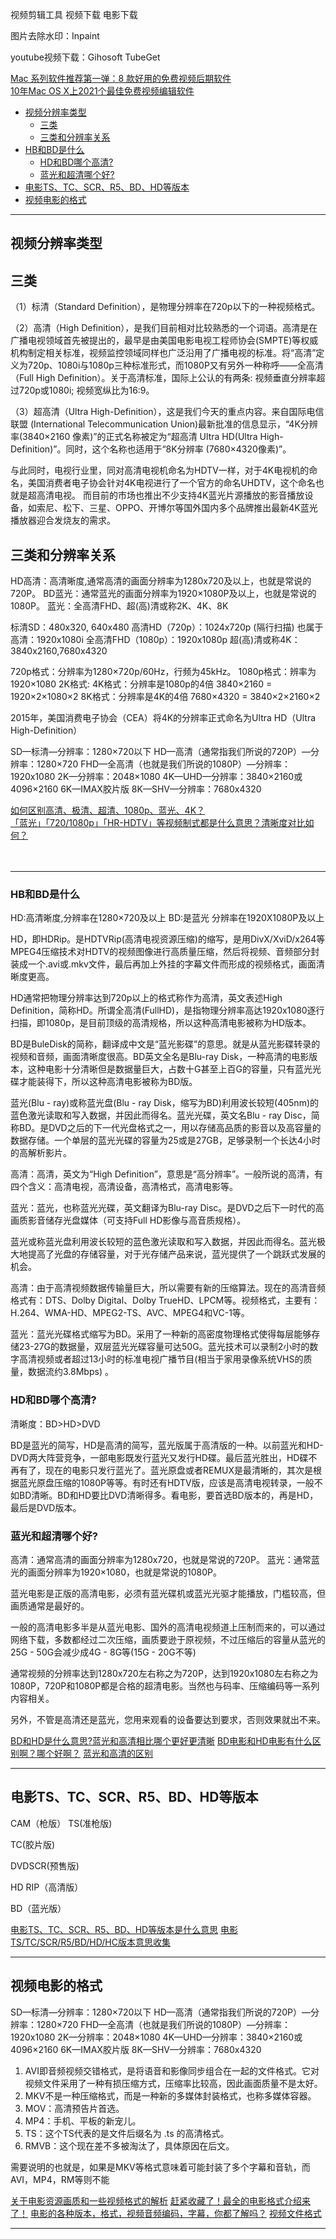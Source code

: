 视频剪辑工具
视频下载
电影下载



图片去除水印：Inpaint

youtube视频下载：Gihosoft TubeGet




[Mac 系列软件推荐第一弹：8 款好用的免费视频后期软件](https://zhuanlan.zhihu.com/p/28624383)  
[10年Mac OS X上2021个最佳免费视频编辑软件](https://zh-cn.aiseesoft.com/resource/free-video-editing-software-mac.html)



- [视频分辨率类型](#视频分辨率类型)
  - [三类](#三类)
  - [三类和分辨率关系](#三类和分辨率关系)
- [HB和BD是什么](#HB和BD是什么)
  - [HD和BD哪个高清?](#HD和BD哪个高清?)
  - [蓝光和超清哪个好?](#蓝光和超清哪个好?)
- [电影TS、TC、SCR、R5、BD、HD等版本](#电影TS、TC、SCR、R5、BD、HD等版本)
- [视频电影的格式](#视频电影的格式)



---------------------------------------------------------------------------------------------------------------------
## 视频分辨率类型

## 三类

（1）标清（Standard Definition），是物理分辨率在720p以下的一种视频格式。

（2）高清（High Definition），是我们目前相对比较熟悉的一个词语。高清是在广播电视领域首先被提出的，最早是由美国电影电视工程师协会(SMPTE)等权威机构制定相关标准，视频监控领域同样也广泛沿用了广播电视的标准。将“高清”定义为720p、1080i与1080p三种标准形式，而1080P又有另外一种称呼——全高清（Full High Definition）。关于高清标准，国际上公认的有两条: 视频垂直分辨率超过720p或1080i; 视频宽纵比为16:9。

（3）超高清（Ultra High-Definition），这是我们今天的重点内容。来自国际电信联盟 (International Telecommunication Union)最新批准的信息显示，“4K分辨率(3840×2160 像素)”的正式名称被定为“超高清
Ultra HD(Ultra High-Definition)”。同时，这个名称也适用于“8K分辨率 (7680×4320像素)”。


与此同时，电视行业里，同对高清电视机命名为HDTV一样，对于4K电视机的命名，美国消费者电子协会针对4K电视进行了一个官方的命名UHDTV，这个命名也就是超高清电视。
而目前的市场也推出不少支持4K蓝光片源播放的影音播放设备，如索尼、松下、三星、OPPO、开博尔等国外国内多个品牌推出最新4K蓝光播放器迎合发烧友的需求。



## 三类和分辨率关系

HD高清：高清晰度,通常高清的画面分辨率为1280x720及以上，也就是常说的720P。
BD蓝光：通常蓝光的画面分辨率为1920×1080P及以上，也就是常说的1080P。
蓝光：全高清FHD、超(高)清或称2K、4K、8K


标清SD：480x320, 640x480
高清HD（720p）：1024x720p (隔行扫描) 也属于高清：1920x1080i
全高清FHD（1080p）：1920x1080p
超(高)清或称4K：3840x2160,7680x4320

720p格式：分辨率为1280×720p/60Hz，行频为45kHz。
1080p格式：辨率为1920×1080
2K格式:
4K格式：分辨率是1080p的4倍 3840×2160 = 1920×2×1080×2
8K格式：分辨率是4K的4倍 7680×4320 = 3840×2×2160×2

2015年，美国消费电子协会（CEA）将4K的分辨率正式命名为Ultra HD（Ultra High-Definition）



SD—标清—分辨率：1280×720以下
HD—高清（通常指我们所说的720P）—分辨率：1280×720
FHD—全高清（也就是我们所说的1080P）—分辨率：1920x1080
2K—分辨率：2048×1080
4K—UHD—分辨率：3840×2160或4096×2160
6K—IMAX胶片版
8K—SHV—分辨率：7680x4320



[如何区别高清、极清、超清、1080p、蓝光、4K？](https://www.zhihu.com/question/49712397)  
[「蓝光」「720/1080p」「HR-HDTV」等视频制式都是什么意思？清晰度对比如何？](https://www.zhihu.com/question/20106926)  
[]()  
[]()  
[]()  



---------------------------------------------------------------------------------------------------------------------

### HB和BD是什么

HD:高清晰度,分辨率在1280×720及以上
BD:是蓝光 分辨率在1920X1080P及以上

HD，即HDRip。是HDTVRip(高清电视资源压缩)的缩写，是用DivX/XviD/x264等MPEG4压缩技术对HDTV的视频图像进行高质量压缩，然后将视频、音频部分封装成一个.avi或.mkv文件，最后再加上外挂的字幕文件而形成的视频格式，画面清晰度更高。

HD通常把物理分辨率达到720p以上的格式称作为高清，英文表述High Definition，简称HD。所谓全高清(FullHD)，是指物理分辨率高达1920x1080逐行扫描，即1080p，是目前顶级的高清规格，所以这种高清电影被称为HD版本。

BD是BuleDisk的简称，翻译成中文是“蓝光影碟”的意思。就是从蓝光影碟转录的视频和音频，画面清晰度很高。BD英文全名是Blu-ray Disk，一种高清的电影版本，这种电影十分清晰但是数据量巨大，占数十G甚至上百G的容量，只有蓝光光碟才能装得下，所以这种高清电影被称为BD版。

蓝光(Blu - ray)或称蓝光盘(Blu - ray Disk，缩写为BD)利用波长较短(405nm)的蓝色激光读取和写入数据，并因此而得名。蓝光光碟，英文名Blu - ray Disc，简称BD。是DVD之后的下一代光盘格式之一，用以存储高品质的影音以及高容量的数据存储。一个单层的蓝光光碟的容量为25或是27GB，足够录制一个长达4小时的高解析影片。



高清：高清，英文为“High Definition”，意思是“高分辨率”。一般所说的高清，有四个含义：高清电视，高清设备，高清格式，高清电影等。

蓝光：蓝光，也称蓝光光碟，英文翻译为Blu-ray Disc。是DVD之后下一时代的高画质影音储存光盘媒体（可支持Full HD影像与高音质规格）。

蓝光或称蓝光盘利用波长较短的蓝色激光读取和写入数据，并因此而得名。蓝光极大地提高了光盘的存储容量，对于光存储产品来说，蓝光提供了一个跳跃式发展的机会。



高清：由于高清视频数据传输量巨大，所以需要有新的压缩算法。现在的高清音频格式有：DTS、Dolby Digital、Dolby TrueHD、LPCM等。视频格式，主要有：H.264、WMA-HD、MPEG2-TS、AVC、MPEG4和VC-1等。

蓝光：蓝光光碟格式缩写为BD。采用了一种新的高密度物理格式使得每层能够存储23-27G的数据量，双层蓝光光碟容量可达50G。蓝光技术可以录制2小时的数字高清视频或者超过13小时的标准电视广播节目(相当于家用录像系统VHS的质量，数据流约3.8Mbps) 。





### HD和BD哪个高清?

清晰度：BD>HD>DVD

BD是蓝光的简写，HD是高清的简写，蓝光版属于高清版的一种。以前蓝光和HD-DVD两大阵营竞争，一部电影既发行蓝光又发行HD碟。最后蓝光胜出，HD碟不再有了，现在的电影只发行蓝光了。蓝光原盘或者REMUX是最清晰的，其次是根据蓝光原盘压缩的1080P等等。有时还有HDTV版，应该是高清电视转录，一般不如BD清晰。BD和HD要比DVD清晰得多。看电影，要首选BD版本的，再是HD，最后是DVD版本。



### 蓝光和超清哪个好?

高清：通常高清的画面分辨率为1280x720，也就是常说的720P。
蓝光：通常蓝光的画面分辨率为1920×1080，也就是常说的1080P。

蓝光电影是正版的高清电影，必须有蓝光碟机或蓝光光驱才能播放，门槛较高，但画质通常是最好的。

一般的高清电影多半是从蓝光电影、国外的高清电视频道上压制而来的，可以通过网络下载，多数都经过二次压缩，画质要逊于原视频，不过压缩后的容量从蓝光的25G - 50G会减少成4G - 8G等(15G - 20G不等)

通常视频的分辨率达到1280x720左右称之为720P，达到1920x1080左右称之为1080P，720P和1080P都是合格的超清电影。当然也与码率、压缩编码等一系列内容相关。

另外，不管是高清还是蓝光，您用来观看的设备要达到要求，否则效果就出不来。



[BD和HD是什么意思?蓝光和高清相比哪个更好更清晰](http://www.upanxitong.com/wtjd/865.html)
[BD电影和HD电影有什么区别啊？哪个好啊？](https://zhidao.baidu.com/question/362294391)
[蓝光和高清的区别](https://zhidao.baidu.com/question/1494591303003739819.html)



---------------------------------------------------------------------------------------------------------------------

## 电影TS、TC、SCR、R5、BD、HD等版本


CAM（枪版）
TS(准枪版)

TC(胶片版)

DVDSCR(预售版)

HD RIP（高清版）

BD（蓝光版）


[电影TS、TC、SCR、R5、BD、HD等版本是什么意思](https://www.douban.com/group/topic/20424965/)
[电影TS/TC/SCR/R5/BD/HD/HC版本意思收集](https://www.cnblogs.com/easonjim/p/6661514.html)



---------------------------------------------------------------------------------------------------------------------

## 视频电影的格式


SD—标清—分辨率：1280×720以下
HD—高清（通常指我们所说的720P）—分辨率：1280×720
FHD—全高清（也就是我们所说的1080P）—分辨率：1920x1080
2K—分辨率：2048×1080
4K—UHD—分辨率：3840×2160或4096×2160
6K—IMAX胶片版
8K—SHV—分辨率：7680x4320



1. AVI即音频视频交错格式，是将语音和影像同步组合在一起的文件格式。它对视频文件采用了一种有损压缩方式，压缩率比较高，因此画面质量不是太好。
2. MKV不是一种压缩格式，而是一种新的多媒体封装格式，也称多媒体容器。
3. MOV：高清预告片首选。
4. MP4：手机、平板的新宠儿。
5. TS：这个TS代表的是文件后缀名为 .ts 的高清格式。
6. RMVB：这个现在差不多被淘汰了，具体原因在后文。

需要说明的也就是，如果是MKV等格式意味着可能封装了多个字幕和音轨，而AVI，MP4，RM等则不能


[关于电影资源画质和一些视频格式的解析](https://www.jianshu.com/p/6c6e1cd1d4aa)
[赶紧收藏了！最全的电影格式介绍来了！](https://zhuanlan.zhihu.com/p/261938045)
[电影的各种版本，格式，视频音频编码，字幕，你都了解吗？](http://www.zhen4k.com/t-170-1-1.html)
[视频文件格式](https://zh.wikipedia.org/wiki/%E8%A7%86%E9%A2%91%E6%96%87%E4%BB%B6%E6%A0%BC%E5%BC%8F)


---------------------------------------------------------------------------------------------------------------------


